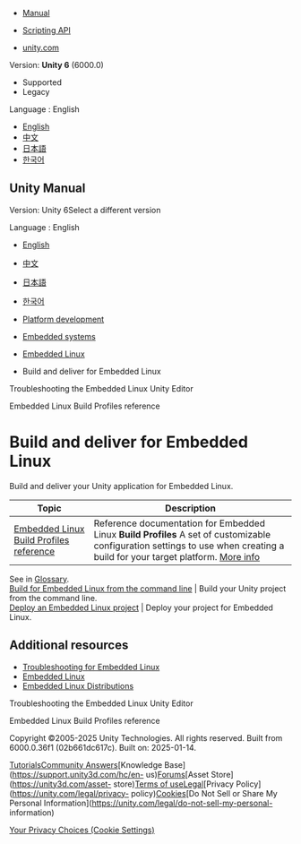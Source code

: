[](https://docs.unity3d.com)

  * [Manual](../Manual/index.html)
  * [Scripting API](../ScriptReference/index.html)

  * [unity.com](https://unity.com/)

Version: **Unity 6** (6000.0)

  * Supported
  * Legacy

Language : English

  * [English](/Manual/embedded-linux-build-and-deliver.html)
  * [中文](/cn/current/Manual/embedded-linux-build-and-deliver.html)
  * [日本語](/ja/current/Manual/embedded-linux-build-and-deliver.html)
  * [한국어](/kr/current/Manual/embedded-linux-build-and-deliver.html)

[](https://docs.unity3d.com)

## Unity Manual

Version: Unity 6Select a different version

Language : English

  * [English](/Manual/embedded-linux-build-and-deliver.html)
  * [中文](/cn/current/Manual/embedded-linux-build-and-deliver.html)
  * [日本語](/ja/current/Manual/embedded-linux-build-and-deliver.html)
  * [한국어](/kr/current/Manual/embedded-linux-build-and-deliver.html)

  * [Platform development ](PlatformSpecific.html)
  * [Embedded systems](embedded-systems.html)
  * [Embedded Linux](embedded-linux.html)
  * Build and deliver for Embedded Linux

[](embedded-linux-troubleshooting.html)

Troubleshooting the Embedded Linux Unity Editor

[](embedded-linux-build-settings.html)

Embedded Linux Build Profiles reference

# Build and deliver for Embedded Linux

Build and deliver your Unity application for Embedded Linux.

**Topic** | **Description**  
---|---  
[Embedded Linux Build Profiles reference](embedded-linux-build-settings.html) | Reference documentation for Embedded Linux **Build Profiles** A set of customizable configuration settings to use when creating a build for your target platform. [More info](build-profiles.html)  
See in [Glossary](Glossary.html#Buildprofile).  
[Build for Embedded Linux from the command line](embedded-linux-build-command-line.html) | Build your Unity project from the command line.  
[Deploy an Embedded Linux project](embedded-linux-deploy.html) | Deploy your project for Embedded Linux.  
  
## Additional resources

  * [Troubleshooting for Embedded Linux](embedded-linux-troubleshooting.html)
  * [Embedded Linux](embedded-linux.html)
  * [Embedded Linux Distributions](https://elinux.org/Embedded_Linux_Distributions)

[](embedded-linux-troubleshooting.html)

Troubleshooting the Embedded Linux Unity Editor

[](embedded-linux-build-settings.html)

Embedded Linux Build Profiles reference

Copyright ©2005-2025 Unity Technologies. All rights reserved. Built from
6000.0.36f1 (02b661dc617c). Built on: 2025-01-14.

[Tutorials](https://learn.unity.com/)[Community
Answers](https://answers.unity3d.com)[Knowledge
Base](https://support.unity3d.com/hc/en-
us)[Forums](https://forum.unity3d.com)[Asset Store](https://unity3d.com/asset-
store)[Terms of
use](https://docs.unity3d.com/Manual/TermsOfUse.html)[Legal](https://unity.com/legal)[Privacy
Policy](https://unity.com/legal/privacy-
policy)[Cookies](https://unity.com/legal/cookie-policy)[Do Not Sell or Share
My Personal Information](https://unity.com/legal/do-not-sell-my-personal-
information)

[Your Privacy Choices (Cookie Settings)](javascript:void\(0\);)

